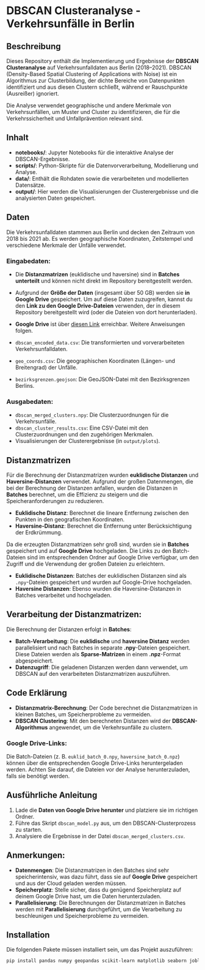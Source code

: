 # DBSCAN Clusteranalyse - Verkehrsunfälle in Berlin

## Beschreibung

Dieses Repository enthält die Implementierung und Ergebnisse der **DBSCAN Clusteranalyse** auf Verkehrsunfalldaten aus Berlin (2018–2021). DBSCAN (Density-Based Spatial Clustering of Applications with Noise) ist ein Algorithmus zur Clusterbildung, der dichte Bereiche von Datenpunkten identifiziert und aus diesen Clustern schließt, während er Rauschpunkte (Ausreißer) ignoriert.

Die Analyse verwendet geographische und andere Merkmale von Verkehrsunfällen, um Muster und Cluster zu identifizieren, die für die Verkehrssicherheit und Unfallprävention relevant sind.

## Inhalt

- **notebooks/**: Jupyter Notebooks für die interaktive Analyse der DBSCAN-Ergebnisse.
- **scripts/**: Python-Skripte für die Datenvorverarbeitung, Modellierung und Analyse.
- **data/**: Enthält die Rohdaten sowie die verarbeiteten und modellierten Datensätze.
- **output/**: Hier werden die Visualisierungen der Clusterergebnisse und die analysierten Daten gespeichert.

## Daten

Die Verkehrsunfalldaten stammen aus Berlin und decken den Zeitraum von 2018 bis 2021 ab. Es werden geographische Koordinaten, Zeitstempel und verschiedene Merkmale der Unfälle verwendet.

### Eingabedaten:
- Die **Distanzmatrizen** (euklidische und haversine) sind in **Batches unterteilt** und können nicht direkt im Repository bereitgestellt werden.
- Aufgrund der **Größe der Daten** (insgesamt über 50 GB) werden sie **in Google Drive** gespeichert. Um auf diese Daten zuzugreifen, kannst du den **Link zu den Google Drive-Dateien** verwenden, der in diesem Repository bereitgestellt wird (oder die Dateien von dort herunterladen).
- **Google Drive** ist über [diesen Link](https://drive.google.com/drive/folders/1QmqFjW6Ajc4rsulmfUj3tjEL7NWzuWBV?usp=sharing) erreichbar. Weitere Anweisungen folgen.

- `dbscan_encoded_data.csv`: Die transformierten und vorverarbeiteten Verkehrsunfalldaten.
- `geo_coords.csv`: Die geographischen Koordinaten (Längen- und Breitengrad) der Unfälle.
- `bezirksgrenzen.geojson`: Die GeoJSON-Datei mit den Bezirksgrenzen Berlins.

### Ausgabedaten:

- `dbscan_merged_clusters.npy`: Die Clusterzuordnungen für die Verkehrsunfälle.
- `dbscan_cluster_results.csv`: Eine CSV-Datei mit den Clusterzuordnungen und den zugehörigen Merkmalen.
- Visualisierungen der Clusterergebnisse (in `output/plots`).

## Distanzmatrizen

Für die Berechnung der Distanzmatrizen wurden **euklidische Distanzen** und **Haversine-Distanzen** verwendet. Aufgrund der großen Datenmengen, die bei der Berechnung der Distanzen anfallen, wurden die Distanzen in **Batches** berechnet, um die Effizienz zu steigern und die Speicheranforderungen zu reduzieren.

- **Euklidische Distanz**: Berechnet die lineare Entfernung zwischen den Punkten in den geografischen Koordinaten.
- **Haversine-Distanz**: Berechnet die Entfernung unter Berücksichtigung der Erdkrümmung.

Da die erzeugten Distanzmatrizen sehr groß sind, wurden sie in **Batches** gespeichert und auf **Google Drive** hochgeladen. Die Links zu den Batch-Dateien sind im entsprechenden Ordner auf Google Drive verfügbar, um den Zugriff und die Verwendung der großen Dateien zu erleichtern.

- **Euklidische Distanzen**: Batches der euklidischen Distanzen sind als `.npy`-Dateien gespeichert und wurden auf Google-Drive hochgeladen.
- **Haversine Distanzen**: Ebenso wurden die Haversine-Distanzen in Batches verarbeitet und hochgeladen.

## Verarbeitung der Distanzmatrizen:
Die Berechnung der Distanzen erfolgt in **Batches**:
- **Batch-Verarbeitung**: Die **euklidische** und **haversine Distanz** werden parallelisiert und nach Batches in separate **.npy**-Dateien gespeichert. Diese Dateien werden als **Sparse-Matrizen** in einem **.npz**-Format abgespeichert.
- **Datenzugriff**: Die geladenen Distanzen werden dann verwendet, um DBSCAN auf den verarbeiteten Distanzmatrizen auszuführen.

## Code Erklärung
- **Distanzmatrix-Berechnung**: Der Code berechnet die Distanzmatrizen in kleinen Batches, um Speicherprobleme zu vermeiden.
- **DBSCAN Clustering**: Mit den berechneten Distanzen wird der **DBSCAN-Algorithmus** angewendet, um die Verkehrsunfälle zu clustern.

### Google Drive-Links:

Die Batch-Dateien (z. B. `euklid_batch_0.npy`, `haversine_batch_0.npz`) können über die entsprechenden Google Drive-Links heruntergeladen werden. Achten Sie darauf, die Dateien vor der Analyse herunterzuladen, falls sie benötigt werden.

## Ausführliche Anleitung
1. Lade die **Daten von Google Drive herunter** und platziere sie im richtigen Ordner.
2. Führe das Skript `dbscan_model.py` aus, um den DBSCAN-Clusterprozess zu starten.
3. Analysiere die Ergebnisse in der Datei `dbscan_merged_clusters.csv`.

## Anmerkungen:
- **Datenmengen**: Die Distanzmatrizen in den Batches sind sehr speicherintensiv, was dazu führt, dass sie auf **Google Drive** gespeichert und aus der Cloud geladen werden müssen.
- **Speicherplatz**: Stelle sicher, dass du genügend Speicherplatz auf deinem Google Drive hast, um die Daten herunterzuladen.
- **Parallelisierung**: Die Berechnungen der Distanzmatrizen in Batches werden mit **Parallelisierung** durchgeführt, um die Verarbeitung zu beschleunigen und Speicherprobleme zu vermeiden.

## Installation

Die folgenden Pakete müssen installiert sein, um das Projekt auszuführen:

```bash
pip install pandas numpy geopandas scikit-learn matplotlib seaborn joblib tqdm fiona
